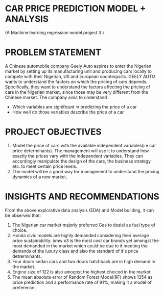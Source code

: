 # CAR PRICE PREDICTION MODEL + ANALYSIS 
(A Machine learning regression model project 3 )


# PROBLEM STATEMENT
A Chinese automobile company Geely Auto aspires to enter the Nigerian market by setting up its manufacturing unit and producing cars locally to compete with their Nigerian, US and European counterparts.
GEELY AUTO wants to understand the factors on which the pricing of cars depends. Specifically, they want to understand the factors affecting the pricing of cars in the Nigerian market, since those may be very different from the Chinese market.
The company aims to understand :
* Which variables are significant in predicting the price of a car
* How well do those variables describe the price of a car

# PROJECT OBJECTIVES
1. Model the price of cars with the available independent variables(i.e car price determinants).
    The management will use it to understand how exactly the prices vary with the independent variables. They can accordingly manipulate the design of the cars,             the business strategy etc. to meet certain price levels.
2. The model will be a good way for management to understand the pricing dynamics of a new market.

# INSIGHTS AND RECOMMENDATIONS 
  From the above explorative data analysis (EDA) and Model building, it can be observed that:
  1. The Nigerian car market majorly preferred Gas to desiel as fuel type of choice.
  2. Honda civic models are highly demanded considering their average price sustainability.
       bmw x3 is the most cost car brands yet amongst the most demanded in the market which could 
       be due to it meeting the demands of the luxury class and also the standard of it's price
       detrerminants.
  3. Four doors sedan cars and two doors hatchback are in high demand in the market.
  4. Engine size of 122 is also amognst the highest choiced in the market
  5. The mean absolute error of Random Forest Model(RF) shows 1354 as price prediction and a
     performance rate of 91%, making it a model of preference.
